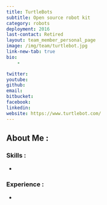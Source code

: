 ```yaml
---
title: TurtleBots
subtitle: Open source robot kit
category: robots
deployment: 2016
last-contact: Retired
layout: team_member_personal_page
image: /img/team/turtlebot.jpg
link-new-tab: true
bio:
    - 

twitter: 
youtube: 
github: 
email: 
bitbucket: 
facebook: 
linkedin: 
website: https://www.turtlebot.com/ 
---
```



##  About Me :




### Skills :
- 

###  Experience :
- 

